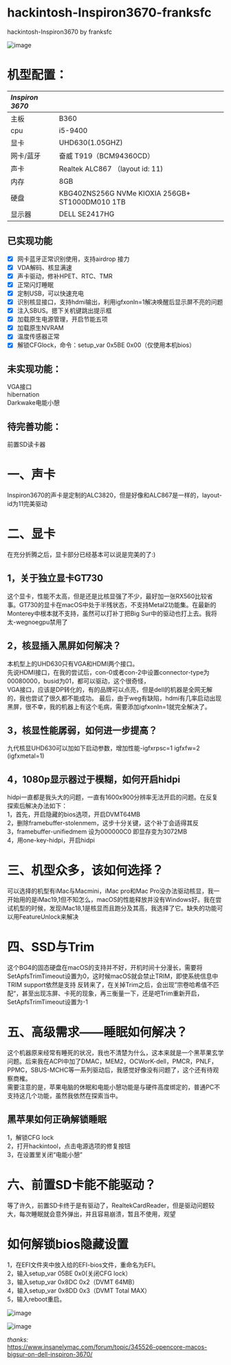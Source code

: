 # hackintosh-Inspiron3670-franksfc
hackintosh-Inspiron3670 by franksfc

![image](https://github.com/franksfc/hackintosh-Inspiron3670-franksfc/blob/master/preview.png)

# 机型配置：

| ***Inspiron 3670*** |                                                 |
| :------------ | ----------------------------------------------- |
| 主板          | B360                                            |
| cpu           | i5-9400                                         |
| 显卡          | UHD630(1.05GHZ)                                  |
| 网卡/蓝牙     | 奋威 T919（BCM94360CD）                |
| 声卡          | Realtek ALC867 （layout id: 11)                 |
| 内存          | 8GB                                             |
| 硬盘          | KBG40ZNS256G NVMe KIOXIA 256GB+ ST1000DM010 1TB |
| 显示器        | DELL SE2417HG                                   |


## 已实现功能
- [x] 网卡蓝牙正常识别使用，支持airdrop 接力
- [x] VDA解码、核显满速
- [x] 声卡驱动，修补HPET、RTC、TMR
- [x] 正常闪灯睡眠
- [x] 定制USB，可以快速充电
- [x] 识别核显接口，支持hdmi输出，利用igfxonln=1解决唤醒后显示屏不亮的问题
- [x] 注入SBUS。摁下关机键跳出提示框
- [x] 加载原生电源管理，开启节能五项
- [x] 加载原生NVRAM
- [x] 温度传感器正常
- [x] 解锁CFGlock，命令：setup_var 0x5BE 0x00（仅使用本机bios）

## 未实现功能：  
VGA接口   
hibernation   
Darkwake电能小憩    

## 待完善功能：
前置SD读卡器  
 
# 一、声卡
   Inspiron3670的声卡是定制的ALC3820，但是好像和ALC867是一样的，layout-id为11完美驱动
    
# 二、显卡  
在充分折腾之后，显卡部分已经基本可以说是完美的了:)
  
## 1，关于独立显卡GT730     
   这个显卡，性能不太高，但是还是比核显强了不少，最好加一张RX560比较省事。GT730的显卡在macOS中处于半残状态，不支持Metal2功能集。在最新的Monterey中根本就不支持，虽然可以打补丁把Big Sur中的驱动也打上去。我将太-wegnoegpu禁用了  
      
## 2，核显插入黑屏如何解决？      
   本机型上的UHD630只有VGA和HDMI两个接口。    
   先说HDMI接口，在我的尝试后，con-0或者con-2中设置connector-type为00080000，busid为01，都可以驱动，这个很奇怪，     
   VGA接口，应该是DP转化的，有的品牌可以点亮，但是dell的机器是全网无解的，我也尝试了很久都不能成功。
   最后，由于weg有缺陷，hdmi有几率启动出现黑屏，很不幸，我的机器上有这个毛病，需要添加igfxonln=1就完全解决了。
   
## 3，核显性能孱弱，如何进一步提高？      
  九代核显UHD630可以加如下启动参数，增加性能-igfxrpsc=1 igfxfw=2 (igfxmetal=1)
   
## 4，1080p显示器过于模糊，如何开启hidpi     
   hidpi一直都是我头大的问题，一直有1600x900分辨率无法开启的问题。在反复探索后解决办法如下：   
   1，首先，开启隐藏的bios选项，开启DVMT64MB     
   2，删除framebuffer-stolenmem，这步十分关键，这个补丁会适得其反    
   3，framebuffer-unifiedmem 设为000000C0 即显存变为3072MB    
   4，用one-key-hidpi，开启hidpi           
  
# 三、机型众多，该如何选择？     
   可以选择的机型有iMac与Macmini，iMac pro和Mac Pro没办法驱动核显，我一开始用的是iMac19,1但不知怎么，macOS的性能释放并没有Windows好。我在尝试机型的时候，发现iMac18,1是核显而且跑分及其高，我选择了它。缺失的功能可以用FeatureUnlock来解决    
  
# 四、SSD与Trim      
   这个BG4的固态硬盘在macOS的支持并不好，开机时间十分漫长，需要将SetApfsTrimTimeout设置为0，这时候macOS就会禁止TRIM，即使系统信息中TRIM support依然是支持
   反转来了，在关掉Trim之后，会出现”宗卷哈希值不匹配“，甚至出现冻屏、卡死的现象，再三衡量一下，还是吧Trim重新开启，SetApfsTrimTimeout设置为-1
    
# 五、高级需求——睡眠如何解决？  
   这个机器原来经常有睡死的状况，我也不清楚为什么，这本来就是一个黑苹果玄学问题。后来我在ACPI中加了DMAC，MEM2，OCWorK-dell，PMCR，PNLF，PPMC，SBUS-MCHC等一系列驱动后，我感觉好像没有问题了，这个还有待观察商榷。     
   需要注意的是，苹果电脑的休眠和电能小憩功能是与硬件高度绑定的，普通PC不支持这几个功能，虽然我依然在探索当中。
## 黑苹果如何正确解锁睡眠
   1，解锁CFG lock      
   2，打开hackintool，点击电源选项的修复按钮   
   3，在设置里关闭“电能小憩”         
    
# 六、前置SD卡能不能驱动？     
   等了许久，前置SD卡终于是有驱动了，RealtekCardReader，但是驱动问题较大，每次睡眠就会意外弹出，并且容易崩溃，暂且不使用，观望      
   
# 如何解锁bios隐藏设置   
1，在EFI文件夹中放入给的EFI-bios文件，重命名为EFI。    
2，输入setup_var 05BE 0x0(关闭CFG lock）   
3，输入setup_var 0x8DC 0x2（DVMT 64MB）  
4，输入setup_var 0x8DD 0x3（DVMT Total MAX）  
5，输入reboot重启。
   
![image](https://github.com/franksfc/hackintosh-Inspiron3670-franksfc/blob/master/CFG%20Lock.jpg)
     
![image](https://github.com/franksfc/hackintosh-Inspiron3670-franksfc/blob/master/DVMT.jpg)
   
*thanks:*  
https://www.insanelymac.com/forum/topic/345526-opencore-macos-bigsur-on-dell-inspiron-3670/   

